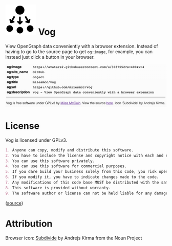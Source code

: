 # ![logo](icons/extract.svg) Vog
View OpenGraph data conveniently with a browser extension. Instead of having to go to the source page to get `og:image`, for example, you can instead just click a button in your browser.

![Demo](assets/demo.png)

# License
Vog is licensed under GPLv3.

```markdown
1. Anyone can copy, modify and distribute this software.
2. You have to include the license and copyright notice with each and every distribution.
3. You can use this software privately.
4. You can use this software for commercial purposes.
5. If you dare build your business solely from this code, you risk open-sourcing the whole code base.
6. If you modify it, you have to indicate changes made to the code.
7. Any modifications of this code base MUST be distributed with the same license, GPLv3.
8. This software is provided without warranty.
9. The software author or license can not be held liable for any damages inflicted by the software.
```
([source](https://gist.github.com/kn9ts/cbe95340d29fc1aaeaa5dd5c059d2e60/a59913f620010b175cb2e2eaaf75ced35245f4bc))

# Attribution
Browser icon: [Subdivide](https://thenounproject.com/search/?q=z&i=997689) by Andrejs Kirma from the Noun Project
